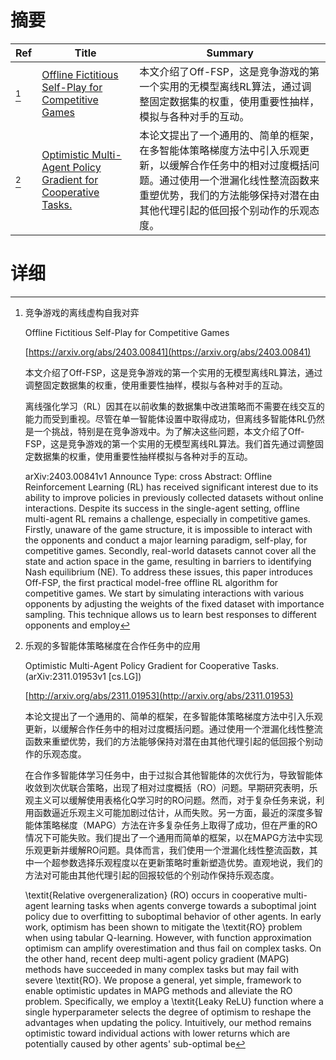 # 摘要

| Ref | Title | Summary |
| --- | --- | --- |
| [^1] | [Offline Fictitious Self-Play for Competitive Games](https://arxiv.org/abs/2403.00841) | 本文介绍了Off-FSP，这是竞争游戏的第一个实用的无模型离线RL算法，通过调整固定数据集的权重，使用重要性抽样，模拟与各种对手的互动。 |
| [^2] | [Optimistic Multi-Agent Policy Gradient for Cooperative Tasks.](http://arxiv.org/abs/2311.01953) | 本论文提出了一个通用的、简单的框架，在多智能体策略梯度方法中引入乐观更新，以缓解合作任务中的相对过度概括问题。通过使用一个泄漏化线性整流函数来重塑优势，我们的方法能够保持对潜在由其他代理引起的低回报个别动作的乐观态度。 |

# 详细

[^1]: 竞争游戏的离线虚构自我对弈

    Offline Fictitious Self-Play for Competitive Games

    [https://arxiv.org/abs/2403.00841](https://arxiv.org/abs/2403.00841)

    本文介绍了Off-FSP，这是竞争游戏的第一个实用的无模型离线RL算法，通过调整固定数据集的权重，使用重要性抽样，模拟与各种对手的互动。

    

    离线强化学习（RL）因其在以前收集的数据集中改进策略而不需要在线交互的能力而受到重视。尽管在单一智能体设置中取得成功，但离线多智能体RL仍然是一个挑战，特别是在竞争游戏中。为了解决这些问题，本文介绍了Off-FSP，这是竞争游戏的第一个实用的无模型离线RL算法。我们首先通过调整固定数据集的权重，使用重要性抽样模拟与各种对手的互动。

    arXiv:2403.00841v1 Announce Type: cross  Abstract: Offline Reinforcement Learning (RL) has received significant interest due to its ability to improve policies in previously collected datasets without online interactions. Despite its success in the single-agent setting, offline multi-agent RL remains a challenge, especially in competitive games. Firstly, unaware of the game structure, it is impossible to interact with the opponents and conduct a major learning paradigm, self-play, for competitive games. Secondly, real-world datasets cannot cover all the state and action space in the game, resulting in barriers to identifying Nash equilibrium (NE). To address these issues, this paper introduces Off-FSP, the first practical model-free offline RL algorithm for competitive games. We start by simulating interactions with various opponents by adjusting the weights of the fixed dataset with importance sampling. This technique allows us to learn best responses to different opponents and employ
    
[^2]: 乐观的多智能体策略梯度在合作任务中的应用

    Optimistic Multi-Agent Policy Gradient for Cooperative Tasks. (arXiv:2311.01953v1 [cs.LG])

    [http://arxiv.org/abs/2311.01953](http://arxiv.org/abs/2311.01953)

    本论文提出了一个通用的、简单的框架，在多智能体策略梯度方法中引入乐观更新，以缓解合作任务中的相对过度概括问题。通过使用一个泄漏化线性整流函数来重塑优势，我们的方法能够保持对潜在由其他代理引起的低回报个别动作的乐观态度。

    

    在合作多智能体学习任务中，由于过拟合其他智能体的次优行为，导致智能体收敛到次优联合策略，出现了相对过度概括（RO）问题。早期研究表明，乐观主义可以缓解使用表格化Q学习时的RO问题。然而，对于复杂任务来说，利用函数逼近乐观主义可能加剧过估计，从而失败。另一方面，最近的深度多智能体策略梯度（MAPG）方法在许多复杂任务上取得了成功，但在严重的RO情况下可能失败。我们提出了一个通用而简单的框架，以在MAPG方法中实现乐观更新并缓解RO问题。具体而言，我们使用一个泄漏化线性整流函数，其中一个超参数选择乐观程度以在更新策略时重新塑造优势。直观地说，我们的方法对可能由其他代理引起的回报较低的个别动作保持乐观态度。

    \textit{Relative overgeneralization} (RO) occurs in cooperative multi-agent learning tasks when agents converge towards a suboptimal joint policy due to overfitting to suboptimal behavior of other agents. In early work, optimism has been shown to mitigate the \textit{RO} problem when using tabular Q-learning. However, with function approximation optimism can amplify overestimation and thus fail on complex tasks. On the other hand, recent deep multi-agent policy gradient (MAPG) methods have succeeded in many complex tasks but may fail with severe \textit{RO}. We propose a general, yet simple, framework to enable optimistic updates in MAPG methods and alleviate the RO problem. Specifically, we employ a \textit{Leaky ReLU} function where a single hyperparameter selects the degree of optimism to reshape the advantages when updating the policy. Intuitively, our method remains optimistic toward individual actions with lower returns which are potentially caused by other agents' sub-optimal be
    

